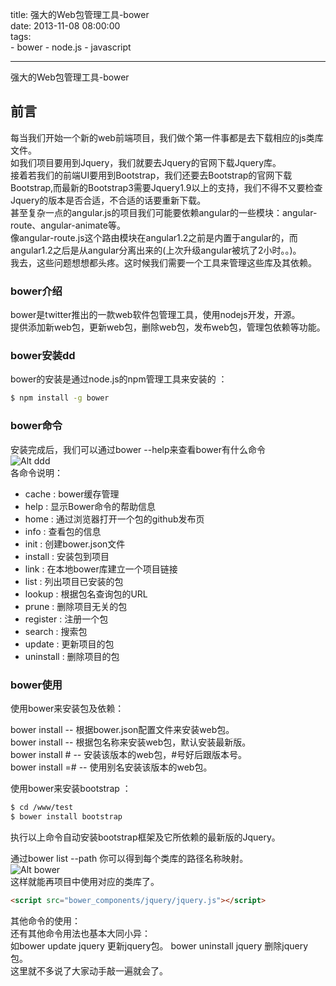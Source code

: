 title: 强大的Web包管理工具-bower  
date: 2013-11-08 08:00:00  
tags:   
    - bower
    - node.js
    - javascript

    
---
强大的Web包管理工具-bower

## 前言 
每当我们开始一个新的web前端项目，我们做个第一件事都是去下载相应的js类库文件。  
如我们项目要用到Jquery，我们就要去Jquery的官网下载Jquery库。  
接着若我们的前端UI要用到Bootstrap，我们还要去Bootstrap的官网下载Bootstrap,而最新的Bootstrap3需要Jquery1.9以上的支持，我们不得不又要检查Jquery的版本是否合适，不合适的话要重新下载。  
甚至复杂一点的angular.js的项目我们可能要依赖angular的一些模块：angular-route、angular-animate等。  
像angular-route.js这个路由模块在angular1.2之前是内置于angular的，而angular1.2之后是从angular分离出来的(上次升级angular被坑了2小时。。)。  
我去，这些问题想想都头疼。这时候我们需要一个工具来管理这些库及其依赖。  

### bower介绍 
bower是twitter推出的一款web软件包管理工具，使用nodejs开发，开源。  
提供添加新web包，更新web包，删除web包，发布web包，管理包依赖等功能。  

### bower安装dd
bower的安装是通过node.js的npm管理工具来安装的 ：     
 
``` bash 
$ npm install -g bower   
```  
  
    
### bower命令
安装完成后，我们可以通过bower --help来查看bower有什么命令  
![Alt ddd](http://7xnv0h.com1.z0.glb.clouddn.com/4938196991511821694.jpg)   
各命令说明：    
* cache : bower缓存管理
* help : 显示Bower命令的帮助信息
* home : 通过浏览器打开一个包的github发布页
* info : 查看包的信息
* init : 创建bower.json文件
* install : 安装包到项目
* link : 在本地bower库建立一个项目链接
* list : 列出项目已安装的包
* lookup : 根据包名查询包的URL
* prune : 删除项目无关的包
* register : 注册一个包
* search : 搜索包
* update : 更新项目的包
* uninstall : 删除项目的包  


### bower使用 
使用bower来安装包及依赖：  

bower install    -- 根据bower.json配置文件来安装web包。  
bower install <package>   -- 根据包名称来安装web包，默认安装最新版。  
bower install <package>#<version>    -- 安装该版本的web包，#号好后跟版本号。  
bower install <name>=<package>#<version>    -- 使用别名安装该版本的web包。  

使用bower来安装bootstrap ：  
 
```bash  
$ cd /www/test    
$ bower install bootstrap  
```  

执行以上命令自动安装bootstrap框架及它所依赖的最新版的Jquery。

通过bower list --path 你可以得到每个类库的路径名称映射。  
![Alt bower](http://7xnv0h.com1.z0.glb.clouddn.com/3147453189678882323.jpg)  
这样就能再项目中使用对应的类库了。  


```html   
<script src="bower_components/jquery/jquery.js"></script>

```  

 

其他命令的使用：  
还有其他命令用法也基本大同小异：  
如bower update jquery 更新jquery包。 bower uninstall jquery 删除jquery包。  
这里就不多说了大家动手敲一遍就会了。  






